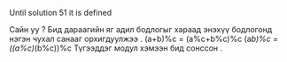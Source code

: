 Until solution 51 it is defined

Сайн уу ? Бид дараагийн яг адил бодлогыг хараад энэхүү бодлогонд нэгэн чухал санааг орхигдуулжээ .
(a+b)%c = (a%c+b%c)%c
(a*b)%c = ((a%c)*(b%c))%c
Түгээддэг модул хэмээн бид сонссон .
